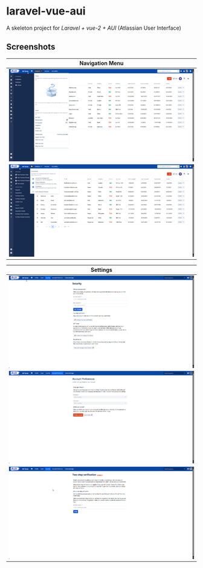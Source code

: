 # laravel-vue-aui
A skeleton project for *Laravel + vue-2 + AUI* (Atlassian User Interface)


## Screenshots

|        Navigation Menu         | 
| :------------------------: |
| ![Navigation Menu][nav-menu-image] |
| ![Navigation Menu][nav-menu2-image] |

|         Settings           |
| :--------------------------------: |
| ![Settings Page][settings-security-image] |
| ![Account Preference Page][account-pref-image] |
| ![Two Steps Page][two-step-image] |

<!-- Variables -->

[nav-menu-image]: https://github.com/marianz-bonfire/laravel-vue-aui/blob/master/public/images/screenshots/4753_090517749AM_1725066317_msedge.png
[nav-menu2-image]: https://github.com/marianz-bonfire/laravel-vue-aui/blob/master/public/images/screenshots/4754_090552400AM_1725066352_msedge.png
[settings-security-image]: https://github.com/marianz-bonfire/laravel-vue-aui/blob/master/public/images/screenshots/4755_090900148AM_1725066540_msedge.png
[account-pref-image]: https://github.com/marianz-bonfire/laravel-vue-aui/blob/master/public/images/screenshots/4756_090914531AM_1725066554_msedge.png
[two-step-image]: https://github.com/marianz-bonfire/laravel-vue-aui/blob/master/public/images/screenshots/4759_091006714AM_1725066606_msedge.png
